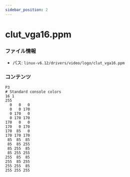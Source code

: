 ```yaml
---
sidebar_position: 2
---
```

# clut_vga16.ppm

### ファイル情報

- パス: `linux-v6.12/drivers/video/logo/clut_vga16.ppm`

### コンテンツ

```ppm
P3
# Standard console colors
16 1
255
  0   0   0
  0   0 170
  0 170   0
  0 170 170
170   0   0
170   0 170
170  85   0
170 170 170
 85  85  85
 85  85 255
 85 255  85
 85 255 255
255  85  85
255  85 255
255 255  85
255 255 255

```
